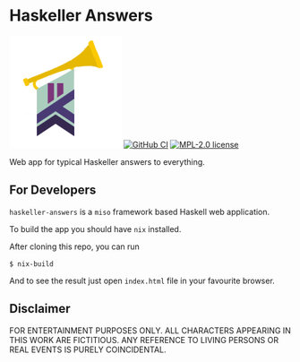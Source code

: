 # Haskeller Answers

![Haskeller Answers](https://raw.githubusercontent.com/vrom911/haskeller-answers/master/images/haskeller-answers-logo.png)
[![GitHub CI](https://github.com/vrom911/haskeller-answers/workflows/CI/badge.svg)](https://github.com/vrom911/haskeller-answers/actions)
[![MPL-2.0 license](https://img.shields.io/badge/license-MPL--2.0-blue.svg)](LICENSE)

Web app for typical Haskeller answers to everything.


## For Developers

`haskeller-answers` is a `miso` framework based Haskell web application.

To build the app you should have `nix` installed.

After cloning this repo, you can run

```
$ nix-build
```

And to see the result just open `index.html` file in your favourite browser.

## Disclaimer

FOR ENTERTAINMENT PURPOSES ONLY. ALL CHARACTERS APPEARING IN THIS WORK ARE
FICTITIOUS. ANY REFERENCE TO LIVING PERSONS OR REAL EVENTS IS PURELY
COINCIDENTAL.
